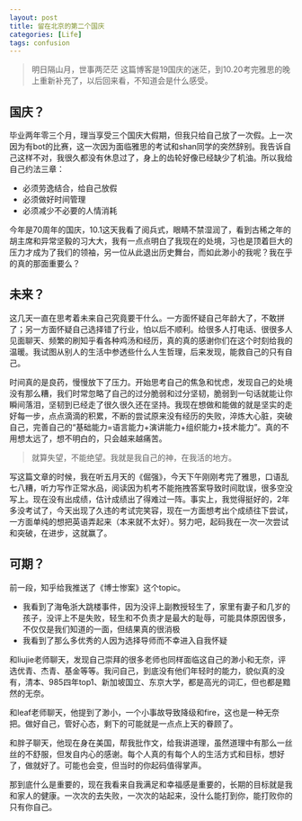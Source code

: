 ```yaml
---
layout: post
title: 留在北京的第二个国庆
categories: [Life]
tags: confusion
---
```


> 明日隔山月，世事两茫茫
> 这篇博客是19国庆的迷茫，到10.20考完雅思的晚上重新补充了，以后回来看，不知道会是什么感受。

## 国庆？

毕业两年零三个月，理当享受三个国庆大假期，但我只给自己放了一次假。上一次因为有bot的比赛，这一次因为面临雅思的考试和shan同学的突然辞别。我告诉自己这样不对，我很久都没有休息过了，身上的齿轮好像已经缺少了机油。所以我给自己约法三章：

- 必须劳逸结合，给自己放假
- 必须做好时间管理
- 必须减少不必要的人情消耗

今年是70周年的国庆，10.1这天我看了阅兵式，眼睛不禁湿润了，看到古稀之年的胡主席和异常坚毅的习大大，我有一点点明白了我现在的处境，习也是顶着巨大的压力才成为了我们的领袖，另一位从此退出历史舞台，而如此渺小的我呢？我在乎的真的那面重要么？

## 未来？

这几天一直在思考着未来自己究竟要干什么。一方面怀疑自己年龄大了，不敢拼了；另一方面怀疑自己选择错了行业，怕以后不顺利。给很多人打电话、很很多人见面聊天、频繁的刷知乎看各种鸡汤和经历，真的真的感谢你们在这个时刻给我的温暖。我试图从别人的生活中参透些什么人生哲理，后来发现，能救自己的只有自己。

时间真的是良药，慢慢放下了压力。开始思考自己的焦急和忧虑，发现自己的处境没有那么糟，我们时常忽略了自己的过分脆弱和过分坚韧，脆弱到一句话就能让你瞬间落泪，坚韧到已经走了很久很久还在坚持。我现在想做和能做的就是坚实的走好每一步，点点滴滴的积累，不断的尝试原来没有经历的失败，淬炼大心脏，突破自己，完善自己的“基础能力=语言能力+演讲能力+组织能力+技术能力”。真的不用想太远了，想不明白的，只会越来越痛苦。

>就算失望，不能绝望。我就是我自己的神，在我活的地方。

写这篇文章的时候，我在听五月天的《倔强》，今天下午刚刚考完了雅思，口语乱七八糟，听力写作正常水品，阅读因为机考不能拖拽答案导致时间耽误，很多空没写上。现在没有出成绩，估计成绩出了得难过一阵。事实上，我觉得挺好的，2年多没考试了，今天出现了久违的考试完笑容，现在一方面想考出个成绩往下尝试，一方面单纯的想把英语弄起来（本来就不太好）。努力吧，起码我在一次一次尝试和突破，在进步，这就赢了。

## 可期？

前一段，知乎给我推送了《博士惨案》这个topic。

- 我看到了海龟浙大跳楼事件，因为没评上副教授轻生了，家里有妻子和几岁的孩子，没评上不是失败，轻生和不负责才是最大的耻辱，可能具体原因很多，不仅仅是我们知道的一面，但结果真的很消极
- 我看到了那么多优秀的人因为选择导师而不幸进入自我怀疑

和liujie老师聊天，发现自己崇拜的很多老师也同样面临这自己的渺小和无奈，评选优青、杰青、基金等等。我问自己，到底没有他们年轻时的能力，貌似真的没有，清本、985四年top1、新加坡国立、东京大学，都是高光的词汇，但也都是黯然的无奈。

和leaf老师聊天，他提到了渺小，一个小事故导致降级和fire，这也是一种无奈把。做好自己，管好心态，剩下的可能就是一点点上天的眷顾了。

和胖子聊天，他现在身在美国，帮我批作文，给我讲道理，虽然道理中有那么一丝丝的不舒服，但发自内心的感谢。每个人真的有每个人的生活方式和目标，想好了，做就好了。可能也会变，但当时的你起码值得掌声。

那到底什么是重要的，现在我看来自我满足和幸福感是重要的，长期的目标就是我和家人的健康。一次次的去失败，一次次的站起来，没什么能打到你，能打败你的只有你自己。